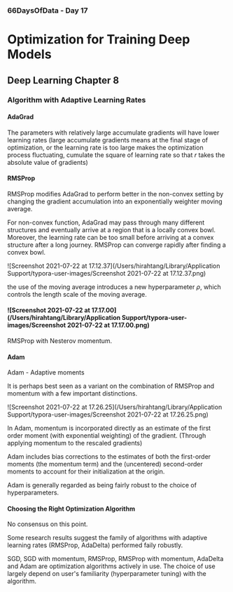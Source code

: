 ### 66DaysOfData - Day 17

# Optimization for Training Deep Models

## Deep Learning Chapter 8

### Algorithm with Adaptive Learning Rates

#### AdaGrad

The parameters with relatively large accumulate gradients will have lower learning rates (large accumulate gradients means at the final stage of optimization, or the learning rate is too large makes the optimization process fluctuating, cumulate the square of learning rate so that $r$ takes the absolute value of gradients)

#### RMSProp

RMSProp modifies AdaGrad to perform better in the non-convex setting by changing the gradient accumulation into an exponentially weighter moving average.

For non-convex function, AdaGrad may pass through many different structures and eventually arrive at a region that is a locally convex bowl. Moreover, the learning rate can be too small before arriving at a convex structure after a long journey. RMSProp can converge rapidly after finding a convex bowl.

![Screenshot 2021-07-22 at 17.12.37](/Users/hirahtang/Library/Application Support/typora-user-images/Screenshot 2021-07-22 at 17.12.37.png)

the use of the moving average introduces a new hyperparameter $\rho$, which controls the length scale of the moving average.

#### ![Screenshot 2021-07-22 at 17.17.00](/Users/hirahtang/Library/Application Support/typora-user-images/Screenshot 2021-07-22 at 17.17.00.png)

RMSProp with Nesterov momentum. 

#### Adam

Adam - Adaptive moments

It is perhaps best seen as a variant on the combination of RMSProp and momentum with a few important distinctions.

![Screenshot 2021-07-22 at 17.26.25](/Users/hirahtang/Library/Application Support/typora-user-images/Screenshot 2021-07-22 at 17.26.25.png)

In Adam, momentum is incorporated directly as an estimate of the first order moment (with exponential weighting) of the gradient. (Through applying momentum to the rescaled gradients)

Adam includes bias corrections to the estimates of both the first-order moments (the momentum term) and the (uncentered) second-order moments to account for their initialization at the origin.

Adam is generally regarded as being fairly robust to the choice of hyperparameters.

#### Choosing the Right Optimization Algorithm

No consensus on this point.

Some research results suggest the family of algorithms with adaptive learning rates (RMSProp, AdaDelta) performed faily robustly.

SGD, SGD with momentum, RMSProp, RMSProp with momentum, AdaDelta and Adam are optimization algorithms actively in use. The choice of use largely depend on user's familiarity (hyperparameter tuning) with the algorithm.